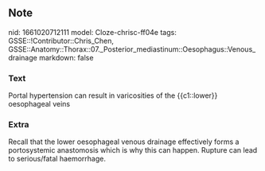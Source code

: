 ## Note
nid: 1661020712111
model: Cloze-chrisc-ff04e
tags: GSSE::!Contributor::Chris_Chen, GSSE::Anatomy::Thorax::07._Posterior_mediastinum::Oesophagus::Venous_drainage
markdown: false

### Text
Portal hypertension can result in varicosities of the {{c1::lower}} oesophageal veins

### Extra
Recall that the lower oesophageal venous drainage effectively forms a portosystemic anastomosis which is why this can happen.
Rupture can lead to serious/fatal haemorrhage.
